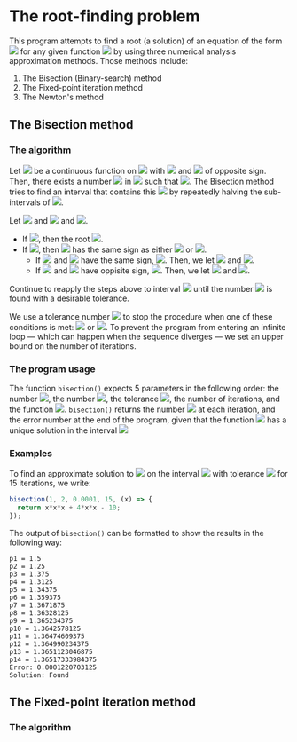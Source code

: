 # The root-finding problem 

This program attempts to find a root (a solution) of an equation of the form
<img src="https://render.githubusercontent.com/render/math?math=f(x) = 0"> for any given function
<img src="https://render.githubusercontent.com/render/math?math=f">
by using three
numerical analysis approximation methods. Those methods include:

1. The Bisection (Binary-search) method
2. The Fixed-point iteration method
3. The Newton's method

## The Bisection method
### The algorithm

Let <img src="https://render.githubusercontent.com/render/math?math=f"> be a continuous function on 
<img src="https://render.githubusercontent.com/render/math?math=[a, b]"> with 
<img src="https://render.githubusercontent.com/render/math?math=f(a)"> and 
<img src="https://render.githubusercontent.com/render/math?math=f(b)"> of opposite sign. Then, there exists a number
<img src="https://render.githubusercontent.com/render/math?math=p"> in 
<img src="https://render.githubusercontent.com/render/math?math=(a, b)"> such that
<img src="https://render.githubusercontent.com/render/math?math=f(p) = 0">. The Bisection method tries to find an
interval that contains this <img src="https://render.githubusercontent.com/render/math?math=p"> by repeatedly
halving the sub-intervals of <img src="https://render.githubusercontent.com/render/math?math=[a, b]">.

Let <img src="https://render.githubusercontent.com/render/math?math=a_1 = a"> and
<img src="https://render.githubusercontent.com/render/math?math=b_1 = b"> and
<img src="https://render.githubusercontent.com/render/math?math=p_1 = (a_1 %2B b_1)/2">.

- If <img src="https://render.githubusercontent.com/render/math?math=f(p_1) = 0">, then the root <img src="https://render.githubusercontent.com/render/math?math=p = p_1">.
- If <img src="https://render.githubusercontent.com/render/math?math=f(p_1) \neq 0">, then <img src="https://render.githubusercontent.com/render/math?math=f(p_1)"> has the same sign as either <img src="https://render.githubusercontent.com/render/math?math=f(a_1)"> or <img src="https://render.githubusercontent.com/render/math?math=f(b_1)">.
  - If <img src="https://render.githubusercontent.com/render/math?math=f(p_1)"> and <img src="https://render.githubusercontent.com/render/math?math=f(a_1)"> have the same sign, <img src="https://render.githubusercontent.com/render/math?math=p \in (p_1, b_1)">. Then, we let <img src="https://render.githubusercontent.com/render/math?math=a_2 = p_1"> and <img src="https://render.githubusercontent.com/render/math?math=b_2 = b_1">.
  - If <img src="https://render.githubusercontent.com/render/math?math=f(p_1)"> and <img src="https://render.githubusercontent.com/render/math?math=f(a_1)"> have oppisite sign, <img src="https://render.githubusercontent.com/render/math?math=p \in (a_1, p_1)">. Then, we let <img src="https://render.githubusercontent.com/render/math?math=a_2 = a_1"> and <img src="https://render.githubusercontent.com/render/math?math=b_2 = p_1">.

Continue to reapply the steps above to interval <img src="https://render.githubusercontent.com/render/math?math=[a_2, b_2]"> until the number <img src="https://render.githubusercontent.com/render/math?math=p">
is found with a desirable tolerance.

We use a tolerance number <img src="https://render.githubusercontent.com/render/math?math=T"> to stop the procedure when one of these conditions is met:
<img src="https://render.githubusercontent.com/render/math?math=f(p) = 0"> or
<img src="https://render.githubusercontent.com/render/math?math=(b - a)/2 < T">. To prevent the program from entering an infinite loop &mdash; which can happen when the sequence diverges &mdash; we set an upper bound on the number of iterations.

### The program usage

The function `bisection()` expects 5 parameters in the following order: the number <img src="https://render.githubusercontent.com/render/math?math=a">, the number <img src="https://render.githubusercontent.com/render/math?math=b">, the tolerance <img src="https://render.githubusercontent.com/render/math?math=T">, the number of iterations, and the function <img src="https://render.githubusercontent.com/render/math?math=f(x)">. `bisection()` returns the number <img src="https://render.githubusercontent.com/render/math?math=p"> at each iteration, and the error number at the end of the program, given that the function <img src="https://render.githubusercontent.com/render/math?math=f(x) = 0"> has a unique solution in the interval <img src="https://render.githubusercontent.com/render/math?math=[a, b]">

### Examples

To find an approximate solution to <img src="https://render.githubusercontent.com/render/math?math=f(x) = x^3 %2B 4x^2 - 10"> on the interval <img src="https://render.githubusercontent.com/render/math?math=[1, 2]"> with tolerance <img src="https://render.githubusercontent.com/render/math?math=T = 0.0001"> for 15 iterations, we write:

```javascript
bisection(1, 2, 0.0001, 15, (x) => {
  return x*x*x + 4*x*x - 10;
});
```
The output of `bisection()` can be formatted to show the results in the following way:

```
p1 = 1.5
p2 = 1.25
p3 = 1.375
p4 = 1.3125
p5 = 1.34375
p6 = 1.359375
p7 = 1.3671875
p8 = 1.36328125
p9 = 1.365234375
p10 = 1.3642578125
p11 = 1.36474609375
p12 = 1.364990234375
p13 = 1.3651123046875
p14 = 1.36517333984375
Error: 0.0001220703125
Solution: Found
```

## The Fixed-point iteration method
### The algorithm
